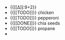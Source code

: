 - {{[[∆]]:9+2}}
- {{[[TODO]]}} chicken
- {{[[TODO]]}} pepperoni
- {{[[DONE]]}} chia seeds
- {{[[TODO]]}} propane
- 

